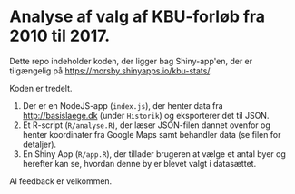 # Analyse af valg af KBU-forløb fra 2010 til 2017.

Dette repo indeholder koden, der ligger bag Shiny-app'en, der er tilgængelig på 
https://morsby.shinyapps.io/kbu-stats/.

Koden er tredelt.

1. Der er en NodeJS-app (`index.js`), der henter data fra http://basislaege.dk (under `Historik`) og eksporterer det til JSON.
2. Et R-script (`R/analyse.R`), der læser JSON-filen dannet ovenfor og henter koordinater fra Google Maps samt behandler data (se filen for detaljer).
3. En Shiny App (`R/app.R`), der tillader brugeren at vælge et antal byer og herefter kan se, hvordan denne by er blevet valgt i datasættet.

Al feedback er velkommen.
